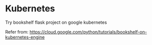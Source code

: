 # Kubernetes
Try bookshelf flask project on google kubernetes

Refer from:
  https://cloud.google.com/python/tutorials/bookshelf-on-kubernetes-engine
